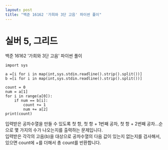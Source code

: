 ```yaml
---
layout: post
title: "백준 16162 '가희와 3단 고음' 파이썬 풀이"
---
```


# 실버 5, 그리드

백준 16162 '가희와 3단 고음' 파이썬 풀이<br>

```
import sys

a =[i for i in map(int,sys.stdin.readline().strip().split())]
b =[i for i in map(int,sys.stdin.readline().strip().split())]

count = 0
num = a[1]
for i in range(a[0]):
    if num == b[i]:
        count += 1
        num += a[2]
print(count)
```
입력받은 공차수열을 만들 수 있도록 첫 항, 첫 항 + 1번째 공차, 첫 항 + 2번째 공차...순으로 몇 가지의 수가 나오는지를 출력하는 문제입니다.<br>
입력받은 각각의 고음(b)을 대상으로 공차수열의 다음 값이 있는지 없는지를 검사해서, 있으면 count에 +를 더해서 총 count를 반환합니다.
